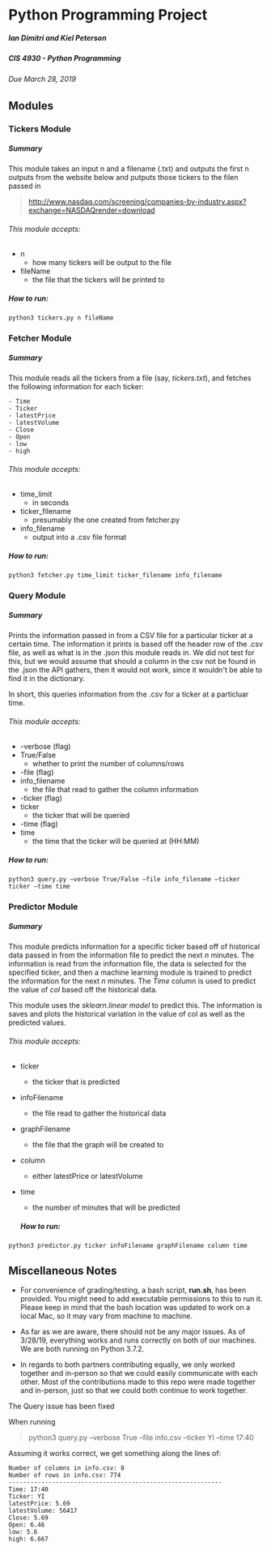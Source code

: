 # Python Programming Project
##### Ian Dimitri and Kiel Peterson
##### CIS 4930 - Python Programming
######  Due March 28, 2019

## Modules
### Tickers Module
##### Summary
This module takes an input n and a filename (.txt) and outputs the first n
outputs from the website below and putputs those tickers to the filen passed in
> http://www.nasdaq.com/screening/companies-by-industry.aspx?exchange=NASDAQrender=download

###### This module accepts:
- n
	- how many tickers will be output to the file
- fileName
	- the file that the tickers will be printed to

##### How to run:
```python3 tickers.py n fileName```
### Fetcher Module
##### Summary
This module reads all the tickers from a file (say, *tickers.txt*), and fetches the following information for each ticker:

	- Time
	- Ticker
	- latestPrice
	- latestVolume
	- Close
	- Open
	- low
	- high

###### This module accepts:
- time_limit
	- in seconds
- ticker_filename 
	- presumably the one created from fetcher.py
- info_filename
	- output into a .csv file format

##### How to run:
```python3 fetcher.py time_limit ticker_filename info_filename```
### Query Module
##### Summary
Prints the information passed in from a CSV file for a particular ticker at a certain time. The information it prints is based off the header row of the .csv file, as well as what is in the .json this module reads in. We did not test for this, but we would assume that should a column in the csv not be found in the .json the API gathers, then it would not work, since it wouldn't be able to find it in the dictionary.

In short, this queries information from the .csv for a ticker at a particluar time.

###### This module accepts:
- -verbose (flag)
- True/False
	- whether to print the number of columns/rows
- -file (flag)
- info_filename
	- the file that read to gather the column information
- -ticker (flag)
- ticker
	- the ticker that will be queried
- -time (flag)
- time
	- the time that the ticker will be queried at (HH:MM)

##### How to run:
```python3 query.py –verbose True/False –file info_filename –ticker ticker –time time```
### Predictor Module
##### Summary
This module predicts information for a specific ticker based off of historical data passed in from the information file to predict the next *n* minutes. The information is read from the information file, the data is selected for the specified ticker, and then a machine learning module is trained to predict the information for the next *n* minutes. The *Time* column is used to predict the value of *col* based off the historical data.


This module uses the *sklearn.linear model* to predict this. The information is saves and plots the historical variation in the value of col as well as the predicted values. 

###### This module accepts:
- ticker
	- the ticker that is predicted
- infoFilename 
	- the file read to gather the historical data
- graphFilename
	- the file that the graph will be created to
- column
	- either latestPrice or latestVolume
- time
	- the number of minutes that will be predicted

	##### How to run:
```python3 predictor.py ticker infoFilename graphFilename column time```


## Miscellaneous Notes
- For convenience of grading/testing, a bash script, **run.sh**, has been provided. You might need to add executable permissions to this to run it. Please keep in mind that the bash location was updated to work on a local Mac, so it may vary from machine to machine.


- As far as we are aware, there should not be any major issues. As of 3/28/19, everything works and runs correctly on both of our machines. We are both running on Python 3.7.2.


- In regards to both partners contributing equally, we only worked together and in-person so that we could easily communicate with each other. Most of the contributions made to this repo were made together and in-person, just so that we could both continue to work together.

The Query issue has been fixed

When running 
> python3 query.py –verbose True –file info.csv –ticker YI –time 17:40

Assuming it works correct, we get something along the lines of:
```-----------------------------------------------------------
Number of columns in info.csv: 8
Number of rows in info.csv: 774
-----------------------------------------------------------
Time: 17:40
Ticker: YI
latestPrice: 5.69
latestVolume: 56417
Close: 5.69
Open: 6.46
low: 5.6
high: 6.667
